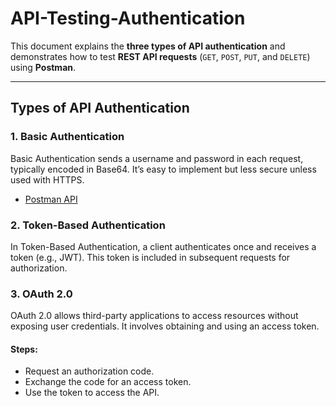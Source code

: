 # API-Testing-Authentication
This document explains the **three types of API authentication** and demonstrates how to test **REST API requests** (`GET`, `POST`, `PUT`, and `DELETE`) using **Postman**. 

---

## Types of API Authentication

### 1. **Basic Authentication**
Basic Authentication sends a username and password in each request, typically encoded in Base64. It’s easy to implement but less secure unless used with HTTPS.
* [Postman API](https://api.postman.com/collections/27777291-57f9c0cc-33a6-47b8-9bf5-ad2070d0297a?access_key=PMAT-01JDF9R3YR588YHFXHZRJVYRX0)
### 2. **Token-Based Authentication**
In Token-Based Authentication, a client authenticates once and receives a token (e.g., JWT). This token is included in subsequent requests for authorization.
### 3. **OAuth 2.0**
OAuth 2.0 allows third-party applications to access resources without exposing user credentials. It involves obtaining and using an access token.

#### Steps:
- Request an authorization code.
- Exchange the code for an access token.
- Use the token to access the API.

